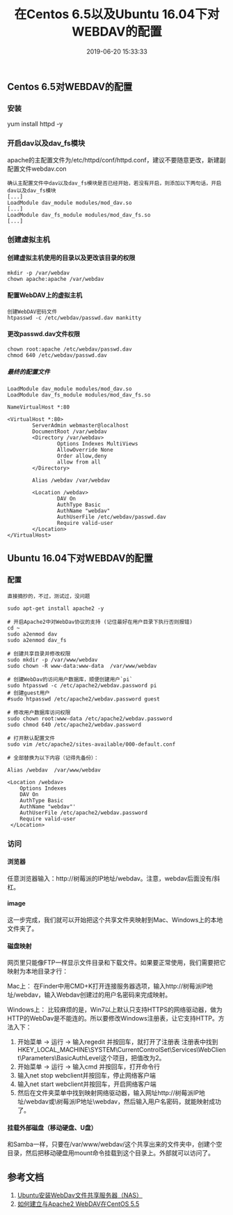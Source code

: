 ﻿---
title: 在Centos 6.5以及Ubuntu 16.04下对WEBDAV的配置
date: 2019-06-20 15:33:33
tags:
categories: webdav
---

## Centos 6.5对WEBDAV的配置
### 安装
yum install httpd -y
### 开启dav以及dav_fs模块
apache的主配置文件为/etc/httpd/conf/httpd.conf，建议不要随意更改，新建副配置文件webdav.con

```
确认主配置文件中dav以及dav_fs模块是否已经开始，若没有开启，则添加以下两句话，开启dav以及dav_fs模块
[...]
LoadModule dav_module modules/mod_dav.so
[...]
LoadModule dav_fs_module modules/mod_dav_fs.so
[...]
```
### 创建虚拟主机
#### 创建虚拟主机使用的目录以及更改该目录的权限
```
mkdir -p /var/webdav
chown apache:apache /var/webdav
```
#### 配置WebDAV上的虚拟主机
```
创建WebDAV密码文件
htpasswd -c /etc/webdav/passwd.dav mankitty
```
#### 更改passwd.dav文件权限
```
chown root:apache /etc/webdav/passwd.dav 
chmod 640 /etc/webdav/passwd.dav
```
##### 最终的配置文件
```
LoadModule dav_module modules/mod_dav.so
LoadModule dav_fs_module modules/mod_dav_fs.so

NameVirtualHost *:80
 
<VirtualHost *:80>
        ServerAdmin webmaster@localhost
        DocumentRoot /var/webdav
        <Directory /var/webdav>
                Options Indexes MultiViews
                AllowOverride None
                Order allow,deny
                allow from all
        </Directory>

        Alias /webdav /var/webdav

        <Location /webdav>
                DAV On
                AuthType Basic
                AuthName "webdav"
                AuthUserFile /etc/webdav/passwd.dav
                Require valid-user
        </Location>
</VirtualHost>
```
## Ubuntu 16.04下对WEBDAV的配置
### 配置
```
直接摘抄的，不过，测试过，没问题

sudo apt-get install apache2 -y

# 开启Apache2中对WebDav协议的支持 (记住最好在用户目录下执行否则报错)
cd ~
sudo a2enmod dav
sudo a2enmod dav_fs
 
# 创建共享目录并修改权限
sudo mkdir -p /var/www/webdav
sudo chown -R www-data:www-data  /var/www/webdav
 
# 创建WebDav的访问用户数据库，顺便创建用户`pi`
sudo htpasswd -c /etc/apache2/webdav.password pi
# 创建guest用户
#sudo htpasswd /etc/apache2/webdav.password guest
 
# 修改用户数据库访问权限
sudo chown root:www-data /etc/apache2/webdav.password
sudo chmod 640 /etc/apache2/webdav.password
 
# 打开默认配置文件
sudo vim /etc/apache2/sites-available/000-default.conf
 
# 全部替换为以下内容（记得先备份）：
 
Alias /webdav  /var/www/webdav
 
<Location /webdav>
    Options Indexes
    DAV On
    AuthType Basic
    AuthName "webdav"'
    AuthUserFile /etc/apache2/webdav.password
    Require valid-user
 </Location>
```
### 访问
#### 浏览器
任意浏览器输入：http://树莓派的IP地址/webdav。注意，webdav后面没有/斜杠。
#### image
这一步完成，我们就可以开始把这个共享文件夹映射到Mac、Windows上的本地文件夹了。

#### 磁盘映射
网页里只能像FTP一样显示文件目录和下载文件。如果要正常使用，我们需要把它映射为本地目录才行：

Mac上：
在Finder中用CMD+K打开连接服务器选项，输入http://树莓派IP地址/webdav，输入Webdav创建过的用户名密码来完成映射。

Windows上：
比较麻烦的是，Win7以上默认只支持HTTPS的网络驱动器，做为HTTP的WebDav是不能连的。所以要修改Windows注册表，让它支持HTTP。方法入下：
1. 开始菜单 -> 运行 -> 输入regedit 并按回车，就打开了注册表
注册表中找到HKEY_LOCAL_MACHINE\SYSTEM\CurrentControlSet\Services\WebClient\Parameters\BasicAuthLevel这个项目，把值改为2。
2. 开始菜单 -> 运行 -> 输入cmd 并按回车，打开命令行
3. 输入net stop webclient并按回车，停止网络客户端
4. 输入net start webclient并按回车，开启网络客户端
5. 然后在文件夹菜单中找到映射网络驱动器，输入网址http://树莓派IP地址/webdav或\\树莓派IP地址\webdav，然后输入用户名密码，就能映射成功了。

#### 挂载外部磁盘（移动硬盘、U盘）

和Samba一样，只要在/var/www/webdav/这个共享出来的文件夹中，创建个空目录，然后把移动硬盘用mount命令挂载到这个目录上。外部就可以访问了。

## 参考文档
1. [Ubuntu安装WebDav文件共享服务器（NAS）](https://blog.csdn.net/weixin_33836874/article/details/86943592)
2. [如何建立与Apache2 WebDAV在CentOS 5.5](https://zfm-06dk.iteye.com/blog/1989160)